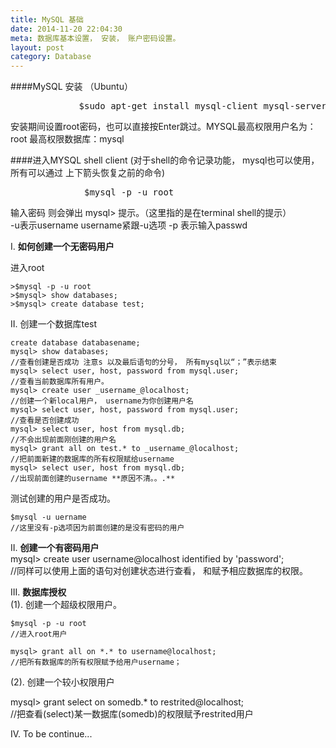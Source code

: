 ```yaml
---
title: MySQL 基础
date: 2014-11-20 22:04:30
meta: 数据库基本设置， 安装， 账户密码设置。
layout: post
category: Database
---
```

####MySQL 安装 （Ubuntu）
<pre>             $sudo apt-get install mysql-client mysql-server </pre>
安装期间设置root密码，也可以直接按Enter跳过。MYSQL最高权限用户名为： root 最高权限数据库：mysql  

####进入MYSQL shell client
(对于shell的命令记录功能， mysql也可以使用， 所有可以通过 上下箭头恢复之前的命令)  
 <pre>              $mysql -p -u root </pre> 

 输入密码 则会弹出 mysql> 提示。（这里指的是在terminal shell的提示）  
-u表示username  username紧跟-u选项   -p 表示输入passwd  

I. **如何创建一个无密码用户**    

 进入root 

    >$mysql -p -u root  
    >$mysql> show databases;   
    >$mysql> create database test; 
  
II. 创建一个数据库test

    create database databasename;  
    mysql> show databases;     
    //查看创建是否成功 注意s 以及最后语句的分号， 所有mysql以“；”表示结束   
    mysql> select user, host, password from mysql.user;   
    //查看当前数据库所有用户。  
    mysql> create user _username_@localhost;   
    //创建一个新local用户， username为你创建用户名
    mysql> select user, host, password from mysql.user;   
    //查看是否创建成功   
    mysql> select user, host from mysql.db;   
    //不会出现前面刚创建的用户名  
    mysql> grant all on test.* to _username_@localhost;   
    //把前面新建的数据库的所有权限赋给username  
    mysql> select user, host from mysql.db;   
    //出现前面创建的username **原因不清。。.**  

  测试创建的用户是否成功。  
    
    $mysql -u uername
    //这里没有-p选项因为前面创建的是没有密码的用户

II.  **创建一个有密码用户**    
    mysql> create user username@localhost identified by 'password';  
    //同样可以使用上面的语句对创建状态进行查看， 和赋予相应数据库的权限。    

III.  **数据库授权**  
    (1). 创建一个超级权限用户。 
     
    $mysql -p -u root    
    //进入root用户  

    mysql> grant all on *.* to username@localhost;  
    //把所有数据库的所有权限赋予给用户username；     
    
  (2). 创建一个较小权限用户      
    
 mysql> grant select on somedb.* to restrited@localhost;   
    //把查看(select)某一数据库(somedb)的权限赋予restrited用户  
    
IV. To be continue... 


